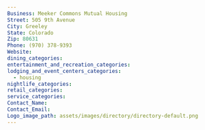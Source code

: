 ```yaml
---
Business: Meeker Commons Mutual Housing
Street: 505 9th Avenue
City: Greeley
State: Colorado
Zip: 80631
Phone: (970) 378-9393
Website:
dining_categories:
entertainment_and_recreation_categories:
lodging_and_event_centers_categories:
  - housing
nightlife_categories:
retail_categories:
service_categories:
Contact_Name:
Contact_Email:
Logo_image_path: assets/images/directory/directory-default.png
---
```



